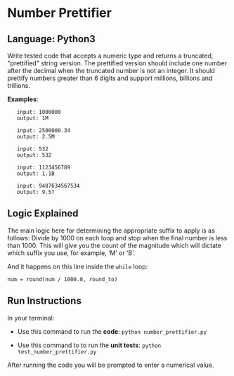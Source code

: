 # Number Prettifier

## Language: Python3

Write tested code that accepts a numeric type and returns a truncated, "prettified" string version.
The prettified version should include one number after the decimal when the truncated number is not an integer.
It should prettify numbers greater than 6 digits and support millions, billions and trillions.

**Examples**:
```
   input: 1000000
   output: 1M

   input: 2500000.34
   output: 2.5M

   input: 532
   output: 532

   input: 1123456789
   output: 1.1B

   input: 9487634567534
   output: 9.5T
```

## Logic Explained

The main logic here for determining the appropriate suffix to apply is as follows: 
Divide by 1000 on each loop and stop when the final number is less than 1000. This will give you the count of the magnitude which will dictate which suffix you use, for example, ‘M’ or ‘B’.

And it happens on this line inside the `while` loop:

```
num = round(num / 1000.0, round_to)
```

## Run Instructions

In your terminal:

* Use this command to run the **code**:
`python number_prettifier.py`

* Use this command to to run the **unit tests**:
`python test_number_prettifier.py`

After running the code you will be prompted to enter a numerical value.